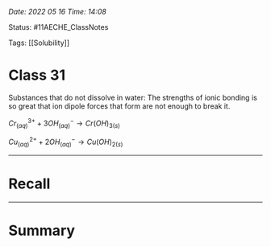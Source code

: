 *Date: 2022 05 16 Time: 14:08*


Status: #11AECHE_ClassNotes

Tags: [[Solubility]]


# Class 31

Substances that do not dissolve in water:
	The strengths of ionic bonding is so great that ion dipole forces that form are not enough to break it.

$Cr^{3+}_{(aq)} + 3OH^{-}_{(aq)} \rightarrow Cr(OH)_{3(s)}$

$Cu^{2+}_{(aq)} + 2OH^{-}_{(aq)} \rightarrow Cu(OH)_{2(s)}$


---
# Recall







---
# Summary


